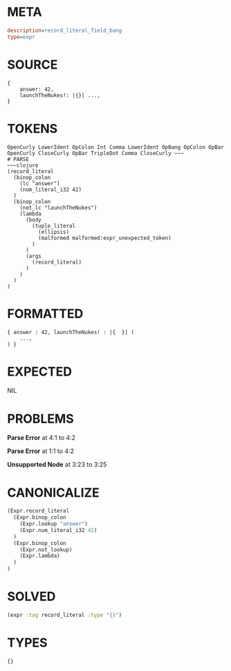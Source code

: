 # META
~~~ini
description=record_literal_field_bang
type=expr
~~~
# SOURCE
~~~roc
{
    answer: 42,
    launchTheNukes!: |{}| ...,
}
~~~
# TOKENS
~~~text
OpenCurly LowerIdent OpColon Int Comma LowerIdent OpBang OpColon OpBar OpenCurly CloseCurly OpBar TripleDot Comma CloseCurly ~~~
# PARSE
~~~clojure
(record_literal
  (binop_colon
    (lc "answer")
    (num_literal_i32 42)
  )
  (binop_colon
    (not_lc "launchTheNukes")
    (lambda
      (body
        (tuple_literal
          (ellipsis)
          (malformed malformed:expr_unexpected_token)
        )
      )
      (args
        (record_literal)
      )
    )
  )
)
~~~
# FORMATTED
~~~roc
{ answer : 42, launchTheNukes! : |{  }| (
	...,
) }
~~~
# EXPECTED
NIL
# PROBLEMS
**Parse Error**
at 4:1 to 4:2

**Parse Error**
at 1:1 to 4:2

**Unsupported Node**
at 3:23 to 3:25

# CANONICALIZE
~~~clojure
(Expr.record_literal
  (Expr.binop_colon
    (Expr.lookup "answer")
    (Expr.num_literal_i32 42)
  )
  (Expr.binop_colon
    (Expr.not_lookup)
    (Expr.lambda)
  )
)
~~~
# SOLVED
~~~clojure
(expr :tag record_literal :type "{}")
~~~
# TYPES
~~~roc
{}
~~~
